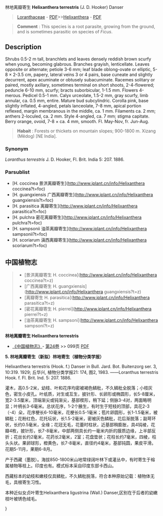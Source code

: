 林地离瓣寄生 **Helixanthera terrestris** (J. D. Hooker) Danser

> [Loranthaceae](http://www.iplant.cn/info/Loranthaceae?t=foc) - [PDF](http://www.iplant.cn/foc/pdf/Loranthaceae.pdf)>>[Helixanthera](http://www.iplant.cn/info/Helixanthera?t=foc) - [PDF](http://www.iplant.cn/foc/pdf/Helixanthera.pdf)

> **Comment** : 
> This species is a root parasite, growing from the ground, and is sometimes parasitic on species of *Ficus*.

## Description

Shrubs 0.5-2 m tall, branchlets and leaves densely reddish brown scurfy when young, becoming glabrous. Branches grayish, lenticellate. Leaves opposite or alternate; petiole 3-6 mm; leaf blade oblong-ovate or elliptic, 5-8 × 2-3.5 cm, papery, lateral veins 3 or 4 pairs, base cuneate and slightly decurrent, apex acuminate or obtusely subacuminate. Racemes solitary or paired, mostly axillary, sometimes terminal on short shoots, 2-4-flowered; peduncle 6-10 mm, scurfy; bracts suborbicular, 1-1.5 mm. Flowers 4-merous. Pedicel 0.5-1 mm. Calyx urceolate, 1.5-2 mm, gray scurfy, limb annular, ca. 0.5 mm, entire. Mature bud subcylindric. Corolla pink, base slightly inflated, 4-angled, petals lanceolate, 7-8 mm, apical portion reflexed, margin membranous in the middle, ca. 1 mm. Filaments ca. 2 mm; anthers 2-loculed, ca. 2 mm. Style 4-angled, ca. 7 mm; stigma capitate. Berry orange, ovoid, 7-8 × ca. 4 mm, smooth. Fl. May-Nov, fr. Jun-Aug.

> **Habait** : 
> Forests or thickets on mountain slopes; 900-1800 m. Xizang (Mêdog) [NE India].

### Synonym
*Loranthus* *terrestris* J. D. Hooker, Fl. Brit. India 5: 207. 1886.

### Parsublist

* [H.  coccinea  景洪离瓣寄生](http://www.iplant.cn/info/Helixanthera coccinea?t=foc)
* [H.  guangxiensis  广西离瓣寄生](http://www.iplant.cn/info/Helixanthera guangxiensis?t=foc)
* [H.  parasitica  离瓣寄生](http://www.iplant.cn/info/Helixanthera parasitica?t=foc)
* [H.  pulchra  密花离瓣寄生](http://www.iplant.cn/info/Helixanthera pulchra?t=foc)
* [H.  sampsonii  油茶离瓣寄生](http://www.iplant.cn/info/Helixanthera sampsonii?t=foc)
* [H.  scoriarum  滇西离瓣寄生](http://www.iplant.cn/info/Helixanthera scoriarum?t=foc)

## 中国植物志

> * [景洪离瓣寄生  H.  coccinea](http://www.iplant.cn/info/Helixanthera coccinea?t=z)
> * [广西离瓣寄生  H.  guangxiensis](http://www.iplant.cn/info/Helixanthera guangxiensis?t=z)
> * [离瓣寄生  H.  parasitica](http://www.iplant.cn/info/Helixanthera parasitica?t=z)
> * [密花离瓣寄生  H.  pierrei](http://www.iplant.cn/info/Helixanthera pierrei?t=z)
> * [油茶离瓣寄生  H.  sampsoni](http://www.iplant.cn/info/Helixanthera sampsoni?t=z)

**林地离瓣寄生 Helixanthera terrestris**

* [《中国植物志》](http://www.iplant.cn/frps)- [第24卷](http://www.iplant.cn/frps/vol/24) >> 099页 [PDF](http://www.iplant.cn/frps/pdf/24/099a.pdf)

**5. 林地离瓣寄生（新拟）林地寄生（植物分类学报）**

Helixanthera terrestris (Hook. f.) Danser in Bull. Jard. Bot. Buitenzorg ser. 3, 10:319. 1929; 丘华兴, 植物分类学报21: 174, 图2, 1983. ——Loranthus terrestris Hook. f. Fl. Brit. Ind. 5: 207. 1886.

灌木，高0.5-2米，幼枝、叶和花序均密被褐色鳞秕，不久鳞秕全脱落；小枝灰色，密生小皮孔。叶纸质，对生或互生，披针形、长卵形或椭圆形，长5-8厘米，宽2-3.5厘米，顶端渐尖或钝渐尖，基部楔形，稍下延；侧脉3-4对，两面略明显；叶柄长3-6毫米。总状花序，1-2个腋生，有时生于短枝的顶部，具花2-3（-4）朵，花序梗长6-10毫米，花梗长0.5-1毫米；苞片卵圆形，长1-1.5毫米，被鳞秕；花粉红色，花托坛状，长1.5-2毫米，密被灰色鳞秕，花后渐脱落；副萼环状，长约0.5毫米，全缘；花冠无毛，花蕾时柱状，近基部稍膨胀，具4钝棱，花瓣4枚，披针形，长7-8毫米，中部两侧具长约一毫米内折的膜质边缘，上半部反折；花丝长约2毫米，花药长2毫米，2室；花盘垫状；花柱长约7毫米，四棱，柱头头状。果卵球形，橙黄色，长7-8毫米，直径约4毫米，基部钝圆，果皮平滑。花期5-11月，果期6-8月。

产于西藏（墨脱）。海拔850-1800米山地常绿阔叶林下或灌丛中，有时寄生于榕属植物等枝上。印度也有。模式标本采自印度东部卡西山。

西藏标本的幼枝和嫩枝仅具鳞秕，不久鳞秕脱落，符合本种原始记载：植物体无毛，具根寄生习性。

本种近似女贞叶寄生Helixanthera ligustrina (Wall.) Danser,区别在于后者的幼嫩枝叶被锈色绒毛。

}